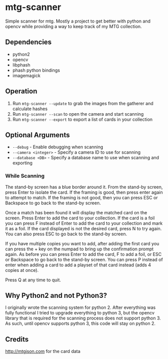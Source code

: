 # mtg-scanner

Simple scanner for mtg. Mostly a project to get better with python and opencv 
while providing a way to keep track of my MTG collection.  

## Dependencies  
* python2  
* opencv  
* libphash  
* phash python bindings  
* imagemagick  

## Operation  

1. Run `mtg-scanner --update` to grab the images from the gatherer and calculate hashes  
2. Run `mtg-scanner --scan` to open the camera and start scanning
3. Run `mtg-scanner --export` to export a list of cards in your collection

## Optional Arguments  
* `--debug` - Enable debugging when scanning  
* `--camera <integer>` - Specify a camera ID to use for scanning  
* `--database <DB>` - Specify a database name to use when scanning and exporting  

### While Scanning  

The stand-by screen has a blue border around it. From the stand-by screen, 
press Enter to isolate the card. If the framing is good, then press enter again 
to attempt to match. If the framing is not good, then you can press ESC or 
Backspace to go back to the stand-by screen.  

Once a match has been found it will display the matched card on the screen. 
Press Enter to add the card to your collection. If the card is a foil you can 
press F instead of Enter to add the card to your collection and mark it as a 
foil. If the card displayed is not the desired card, press N to try again. You 
can also press ESC to go back to the stand-by screen.

If you have multiple copies you want to add, after adding the first card you 
can press the + key on the numpad to bring up the confirmation prompt again. As 
before you can press Enter to add the card, F to add a foil, or ESC or 
Backspace to go back to the stand-by screen. You can press P instead of enter 
when adding a card to add a playset of that card instead (adds 4 copies at once).

Press Q at any time to quit.  

## Why Python2 and not Python3?  

I originally wrote the scanning system for python 2. After everything was fully 
functional I tried to upgrade everything to python 3, but the opencv library that 
is required for the scanning process does not support python 3. As such, until 
opencv supports python 3, this code will stay on python 2.  

## Credits  

http://mtgjson.com for the card data  
